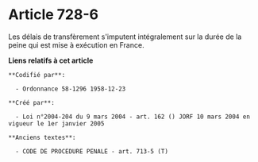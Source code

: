 # Article 728-6

Les délais de transfèrement s'imputent intégralement sur la durée de la peine qui est mise à exécution en France.

**Liens relatifs à cet article**

	**Codifié par**:

	  - Ordonnance 58-1296 1958-12-23

	**Créé par**:

	  - Loi n°2004-204 du 9 mars 2004 - art. 162 () JORF 10 mars 2004 en vigueur le 1er janvier 2005

	**Anciens textes**:

	  - CODE DE PROCEDURE PENALE - art. 713-5 (T)
